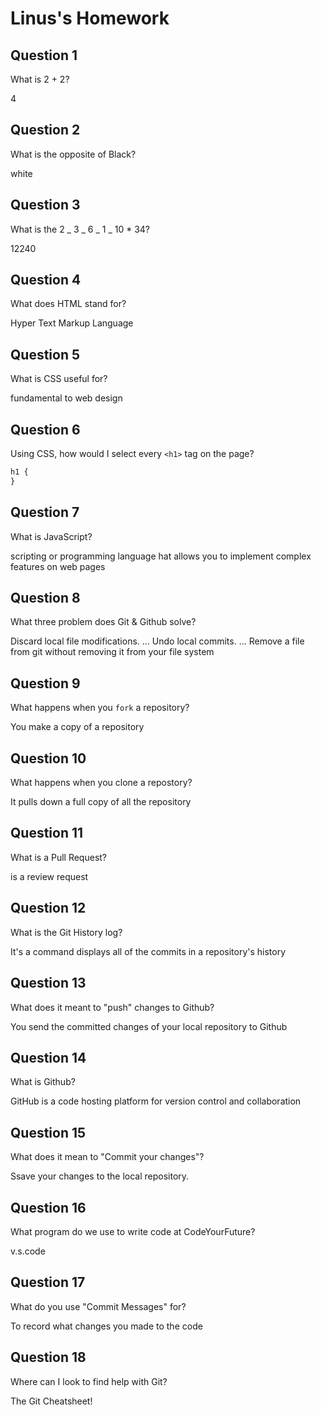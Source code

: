 # Linus's Homework

## Question 1

What is 2 + 2?

4

## Question 2

What is the opposite of Black?

white

## Question 3

What is the 2 _ 3 _ 6 _ 1 _ 10 \* 34?

12240

## Question 4

What does HTML stand for?

Hyper Text Markup Language

## Question 5

What is CSS useful for?

fundamental to web design

## Question 6

Using CSS, how would I select every `<h1>` tag on the page?

```css
h1 {
}
```

## Question 7

What is JavaScript?

scripting or programming language hat allows you to implement complex features on web pages

## Question 8

What three problem does Git & Github solve?

Discard local file modifications. ...
Undo local commits. ...
Remove a file from git without removing it from your file system

## Question 9

What happens when you `fork` a repository?

You make a copy of a repository

## Question 10

What happens when you clone a repostory?

It pulls down a full copy of all the repository

## Question 11

What is a Pull Request?

is a review request

## Question 12

What is the Git History log?

It's a command displays all of the commits in a repository's history

## Question 13

What does it meant to "push" changes to Github?

You send the committed changes of your local repository to Github

## Question 14

What is Github?

GitHub is a code hosting platform for version control and collaboration

## Question 15

What does it mean to "Commit your changes"?

Ssave your changes to the local repository.

## Question 16

What program do we use to write code at CodeYourFuture?

v.s.code

## Question 17

What do you use "Commit Messages" for?

To record what changes you made to the code

## Question 18

Where can I look to find help with Git?

The Git Cheatsheet!

